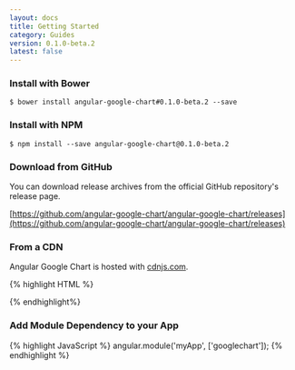 ```yaml
---
layout: docs
title: Getting Started
category: Guides
version: 0.1.0-beta.2
latest: false
---
```


### Install with Bower

```
$ bower install angular-google-chart#0.1.0-beta.2 --save
```

### Install with NPM

```
$ npm install --save angular-google-chart@0.1.0-beta.2
```

### Download from GitHub

You can download release archives from the official GitHub repository's release page.

[https://github.com/angular-google-chart/angular-google-chart/releases](https://github.com/angular-google-chart/angular-google-chart/releases)

### From a CDN

Angular Google Chart is hosted with [cdnjs.com](https://cdnjs.com/libraries/angular-google-chart).

{% highlight HTML %}
<!-- unminified for development -->
<script src="https://cdnjs.cloudflare.com/ajax/libs/angular-google-chart/0.1.0-beta.2/ng-google-chart.js" type="text/javascript"></script>

<!-- minified for production -->
<script src="https://cdnjs.cloudflare.com/ajax/libs/angular-google-chart/0.1.0-beta.2/ng-google-chart.min.js" type="text/javascript"></script>
{% endhighlight%}

### Add Module Dependency to your App

{% highlight JavaScript %}
angular.module('myApp', ['googlechart']);
{% endhighlight %}
